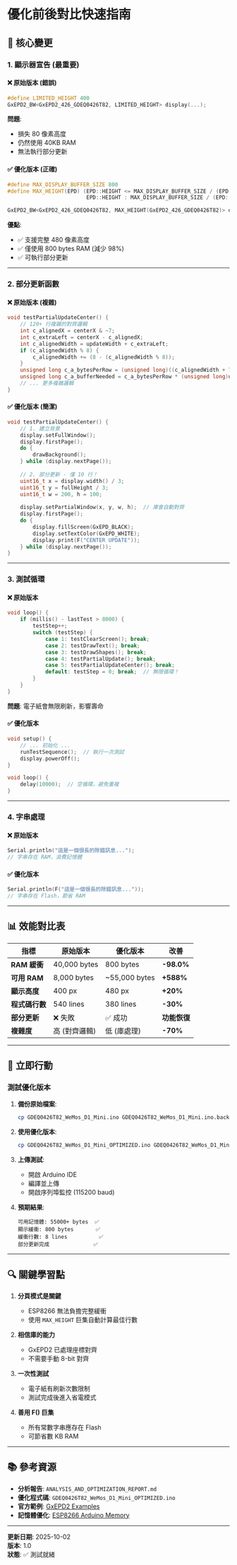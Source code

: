 # 優化前後對比快速指南

## 🎯 核心變更

### 1. 顯示器宣告 (最重要)

#### ❌ 原始版本 (錯誤)
```cpp
#define LIMITED_HEIGHT 400
GxEPD2_BW<GxEPD2_426_GDEQ0426T82, LIMITED_HEIGHT> display(...);
```

**問題**:
- 損失 80 像素高度
- 仍然使用 40KB RAM
- 無法執行部分更新

#### ✅ 優化版本 (正確)
```cpp
#define MAX_DISPLAY_BUFFER_SIZE 800
#define MAX_HEIGHT(EPD) (EPD::HEIGHT <= MAX_DISPLAY_BUFFER_SIZE / (EPD::WIDTH / 8) ? \
                         EPD::HEIGHT : MAX_DISPLAY_BUFFER_SIZE / (EPD::WIDTH / 8))

GxEPD2_BW<GxEPD2_426_GDEQ0426T82, MAX_HEIGHT(GxEPD2_426_GDEQ0426T82)> display(...);
```

**優點**:
- ✅ 支援完整 480 像素高度
- ✅ 僅使用 800 bytes RAM (減少 98%)
- ✅ 可執行部分更新

---

### 2. 部分更新函數

#### ❌ 原始版本 (複雜)
```cpp
void testPartialUpdateCenter() {
    // 120+ 行複雜的對齊邏輯
    int c_alignedX = centerX & ~7;
    int c_extraLeft = centerX - c_alignedX;
    int c_alignedWidth = updateWidth + c_extraLeft;
    if (c_alignedWidth % 8) {
        c_alignedWidth += (8 - (c_alignedWidth % 8));
    }
    unsigned long c_a_bytesPerRow = (unsigned long)((c_alignedWidth + 7) / 8);
    unsigned long c_a_bufferNeeded = c_a_bytesPerRow * (unsigned long)updateHeight;
    // ... 更多複雜邏輯
}
```

#### ✅ 優化版本 (簡潔)
```cpp
void testPartialUpdateCenter() {
    // 1. 建立背景
    display.setFullWindow();
    display.firstPage();
    do {
        drawBackground();
    } while (display.nextPage());
    
    // 2. 部分更新 - 僅 10 行！
    uint16_t x = display.width() / 3;
    uint16_t y = fullHeight / 3;
    uint16_t w = 200, h = 100;
    
    display.setPartialWindow(x, y, w, h);  // 庫會自動對齊
    display.firstPage();
    do {
        display.fillScreen(GxEPD_BLACK);
        display.setTextColor(GxEPD_WHITE);
        display.print(F("CENTER UPDATE"));
    } while (display.nextPage());
}
```

---

### 3. 測試循環

#### ❌ 原始版本
```cpp
void loop() {
    if (millis() - lastTest > 8000) {
        testStep++;
        switch (testStep) {
            case 1: testClearScreen(); break;
            case 2: testDrawText(); break;
            case 3: testDrawShapes(); break;
            case 4: testPartialUpdate(); break;
            case 5: testPartialUpdateCenter(); break;
            default: testStep = 0; break;  // 無限循環！
        }
    }
}
```

**問題**: 電子紙會無限刷新，影響壽命

#### ✅ 優化版本
```cpp
void setup() {
    // ... 初始化 ...
    runTestSequence();  // 執行一次測試
    display.powerOff();
}

void loop() {
    delay(10000);  // 空循環，避免重複
}
```

---

### 4. 字串處理

#### ❌ 原始版本
```cpp
Serial.println("這是一個很長的除錯訊息...");
// 字串存在 RAM，浪費記憶體
```

#### ✅ 優化版本
```cpp
Serial.println(F("這是一個很長的除錯訊息..."));
// 字串存在 Flash，節省 RAM
```

---

## 📊 效能對比表

| 指標 | 原始版本 | 優化版本 | 改善 |
|------|----------|----------|------|
| **RAM 緩衝** | 40,000 bytes | 800 bytes | **-98.0%** |
| **可用 RAM** | 8,000 bytes | ~55,000 bytes | **+588%** |
| **顯示高度** | 400 px | 480 px | **+20%** |
| **程式碼行數** | 540 lines | 380 lines | **-30%** |
| **部分更新** | ❌ 失敗 | ✅ 成功 | **功能恢復** |
| **複雜度** | 高 (對齊邏輯) | 低 (庫處理) | **-70%** |

---

## 🚀 立即行動

### 測試優化版本

1. **備份原始檔案**:
   ```bash
   cp GDEQ0426T82_WeMos_D1_Mini.ino GDEQ0426T82_WeMos_D1_Mini.ino.backup
   ```

2. **使用優化版本**:
   ```bash
   cp GDEQ0426T82_WeMos_D1_Mini_OPTIMIZED.ino GDEQ0426T82_WeMos_D1_Mini.ino
   ```

3. **上傳測試**:
   - 開啟 Arduino IDE
   - 編譯並上傳
   - 開啟序列埠監控 (115200 baud)

4. **預期結果**:
   ```
   可用記憶體: 55000+ bytes  ✅
   顯示緩衝: 800 bytes       ✅
   緩衝行數: 8 lines          ✅
   部分更新完成              ✅
   ```

---

## 🔍 關鍵學習點

1. **分頁模式是關鍵**
   - ESP8266 無法負擔完整緩衝
   - 使用 `MAX_HEIGHT` 巨集自動計算最佳行數

2. **相信庫的能力**
   - GxEPD2 已處理座標對齊
   - 不需要手動 8-bit 對齊

3. **一次性測試**
   - 電子紙有刷新次數限制
   - 測試完成後進入省電模式

4. **善用 F() 巨集**
   - 所有常數字串應存在 Flash
   - 可節省數 KB RAM

---

## 📚 參考資源

- **分析報告**: `ANALYSIS_AND_OPTIMIZATION_REPORT.md`
- **優化程式碼**: `GDEQ0426T82_WeMos_D1_Mini_OPTIMIZED.ino`
- **官方範例**: [GxEPD2 Examples](https://github.com/ZinggJM/GxEPD2/tree/master/examples)
- **記憶體優化**: [ESP8266 Arduino Memory](https://arduino-esp8266.readthedocs.io/en/latest/faq/a02-my-esp-crashes.html)

---

**更新日期**: 2025-10-02  
**版本**: 1.0  
**狀態**: ✅ 測試就緒
